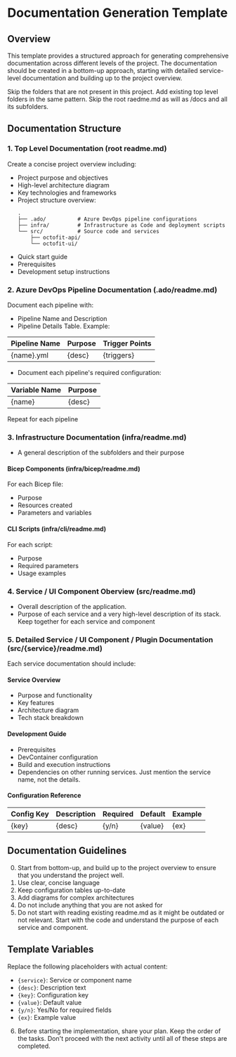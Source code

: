 # Documentation Generation Template

## Overview

This template provides a structured approach for generating comprehensive documentation across different levels of the project. The documentation should be created in a bottom-up approach, starting with detailed service-level documentation and building up to the project overview.

Skip the folders that are not present in this project. Add existing top level folders in the same pattern. Skip the root raedme.md as will as /docs and all its subfolders.

## Documentation Structure

### 1. Top Level Documentation (root readme.md)

Create a concise project overview including:

- Project purpose and objectives
- High-level architecture diagram
- Key technologies and frameworks
- Project structure overview:
  ```
  .
  ├── .ado/          # Azure DevOps pipeline configurations
  ├── infra/         # Infrastructure as Code and deployment scripts
  └── src/           # Source code and services
      ├── octofit-api/
      └── octofit-ui/
  ```
- Quick start guide
- Prerequisites
- Development setup instructions

### 2. Azure DevOps Pipeline Documentation (.ado/readme.md)

Document each pipeline with:

- Pipeline Name and Description
- Pipeline Details Table. Example:

| Pipeline Name | Purpose | Trigger Points |
| ------------- | ------- | -------------- |
| {name}.yml    | {desc}  | {triggers}     |

- Document each pipeline's required configuration:

| Variable Name | Purpose |
| ------------- | ------- |
| {name}        | {desc}  |

Repeat for each pipeline

### 3. Infrastructure Documentation (infra/readme.md)

- A general description of the subfolders and their purpose

#### Bicep Components (infra/bicep/readme.md)

For each Bicep file:

- Purpose
- Resources created
- Parameters and variables

#### CLI Scripts (infra/cli/readme.md)

For each script:

- Purpose
- Required parameters
- Usage examples

### 4. Service / UI Component Oberview (src/readme.md)

- Overall description of the application.
- Purpose of each service and a very high-level description of its stack. Keep together for each service and component

### 5. Detailed Service / UI Component / Plugin Documentation (src/{service}/readme.md)

Each service documentation should include:

#### Service Overview

- Purpose and functionality
- Key features
- Architecture diagram
- Tech stack breakdown

#### Development Guide

- Prerequisites
- DevContainer configuration
- Build and execution instructions
- Dependencies on other running services. Just mention the service name, not the details.

#### Configuration Reference

| Config Key | Description | Required | Default | Example |
| ---------- | ----------- | -------- | ------- | ------- |
| {key}      | {desc}      | {y/n}    | {value} | {ex}    |

## Documentation Guidelines

0. Start from bottom-up, and build up to the project overview to ensure that you understand the project well.
1. Use clear, concise language
2. Keep configuration tables up-to-date
3. Add diagrams for complex architectures
4. Do not include anything that you are not asked for
5. Do not start with reading existing readme.md as it might be outdated or not relevant. Start with the code and understand the purpose of each service and component.

## Template Variables

Replace the following placeholders with actual content:

- `{service}`: Service or component name
- `{desc}`: Description text
- `{key}`: Configuration key
- `{value}`: Default value
- `{y/n}`: Yes/No for required fields
- `{ex}`: Example value

6. Before starting the implementation, share your plan. Keep the order of the tasks. Don't proceed with the next activity until all of these steps are completed.
